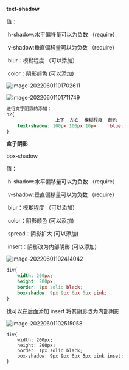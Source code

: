 **text-shadow**

值：

​	h-shadow:水平偏移量可以为负数			（require） 

​	v-shadow:垂直偏移量可以为负数			（require）

​	blur：模糊程度		（可以添加）

​	color：阴影颜色		(可以添加)

![image-20220601101702611](C:\Users\Administrator\AppData\Roaming\Typora\typora-user-images\image-20220601101702611.png)

![image-20220601101711749](C:\Users\Administrator\AppData\Roaming\Typora\typora-user-images\image-20220601101711749.png)

```css
进行文字阴影的添加：
h2{
				  上下  左右  模糊程度  颜色
    text-shadow: 100px 100px 10px     blue;
}
```



**盒子阴影**

box-shadow

值：

​	h-shadow:水平偏移量可以为负数			（require） 

​	v-shadow:垂直偏移量可以为负数			（require）

​    blur：模糊程度		（可以添加）

​	color：阴影颜色		 (可以添加)

​	spread：阴影扩大	 (可以添加)

​	insert：阴影改为内部阴影	(可以添加)

![image-20220601102414042](C:\Users\Administrator\AppData\Roaming\Typora\typora-user-images\image-20220601102414042.png)

```css
div{
    width: 200px;
    height: 200px;
    border: 1px solid black;
    box-shadow: 9px 9px 6px 5px pink;
}
```

也可以在后面添加 insert 将其阴影改为内部阴影

![image-20220601102515058](C:\Users\Administrator\AppData\Roaming\Typora\typora-user-images\image-20220601102515058.png)

```
div{
    width: 200px;
    height: 200px;
    border: 1px solid black;
    box-shadow: 9px 9px 6px 5px pink inset;
}
```

